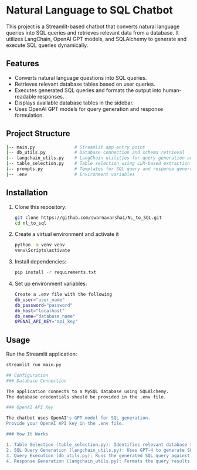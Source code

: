 # Natural Language to SQL Chatbot

This project is a Streamlit-based chatbot that converts natural language queries into SQL queries and retrieves relevant data from a database. It utilizes LangChain, OpenAI GPT models, and SQLAlchemy to generate and execute SQL queries dynamically.

## Features
- Converts natural language questions into SQL queries.
- Retrieves relevant database tables based on user queries.
- Executes generated SQL queries and formats the output into human-readable responses.
- Displays available database tables in the sidebar.
- Uses OpenAI GPT models for query generation and response formulation.

## Project Structure

```bash
|-- main.py               # Streamlit app entry point
|-- db_utils.py           # Database connection and schema retrieval
|-- langchain_utils.py    # LangChain utilities for query generation and execution
|-- table_selection.py    # Table selection using LLM-based extraction
|-- prompts.py            # Templates for SQL query and response generation
|-- .env                  # Environment variables
```

## Installation

1. Clone this repository:
   ```bash
   git clone https://github.com/swarnavarsha1/NL_to_SQL.git
   cd nl_to_sql

2. Create a virtual environment and activate it
    ```bash
    python -m venv venv
    venv\Scripts\activate 

3. Install dependencies:
    ```bash
    pip install -r requirements.txt

4. Set up environment variables:<br>
    ```bash
    Create a .env file with the following
    db_user="user_name"
    db_password="password"
    db_host="localhost"
    db_name="database_name"
    OPENAI_API_KEY="api_key"

## Usage

Run the Streamlit application:  
```bash
streamlit run main.py

## Configuration
### Database Connection

The application connects to a MySQL database using SQLAlchemy.
The database credentials should be provided in the .env file.

### OpenAI API Key

The chatbot uses OpenAI's GPT model for SQL generation.
Provide your OpenAI API key in the .env file.

### How It Works

1. Table Selection (table_selection.py): Identifies relevant database tables based on the user query.
2. SQL Query Generation (langchain_utils.py): Uses GPT-4 to generate SQL queries based on the database schema.
3. Query Execution (db_utils.py): Runs the generated SQL query against the database and retrieves results.
4. Response Generation (langchain_utils.py): Formats the query results into a natural, conversational response.